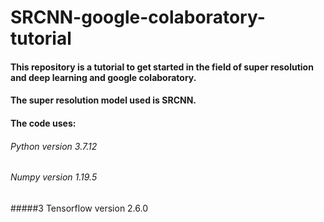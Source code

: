 # SRCNN-google-colaboratory-tutorial
#### This repository is a tutorial to get started in the field of super resolution and deep learning and google colaboratory.
#### The super resolution model used is **SRCNN**.
#### The code uses:
######     Python version 3.7.12
######     Numpy version 1.19.5
#####3     Tensorflow version 2.6.0 
